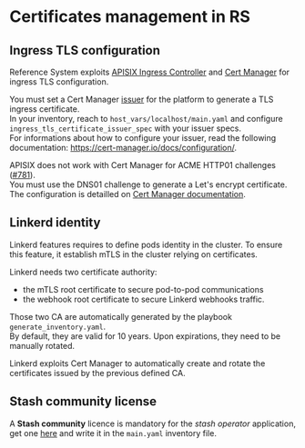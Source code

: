 # Certificates management in RS

## Ingress TLS configuration

Reference System exploits [APISIX Ingress Controller](https://apisix.apache.org/) and [Cert Manager](https://cert-manager.io/) for ingress TLS configuration.

You must set a Cert Manager [issuer](https://cert-manager.io/docs/concepts/issuer/) for the platform to generate a TLS ingress certificate.  
In your inventory, reach to `host_vars/localhost/main.yaml` and configure `ingress_tls_certificate_issuer_spec`
with your issuer specs.  
For informations about how to configure your issuer, read the following documentation: https://cert-manager.io/docs/configuration/.


APISIX does not work with Cert Manager for ACME HTTP01 challenges ([#781](https://github.com/apache/apisix-ingress-controller/issues/781)).  
You must use the DNS01 challenge to generate a Let's encrypt certificate. The configuration is detailled on [Cert Manager documentation](https://cert-manager.io/docs/configuration/acme/dns01).

## Linkerd identity

Linkerd features requires to define pods identity in the cluster. To ensure this feature, it establish
mTLS in the cluster relying on certificates.

Linkerd needs two certificate authority: 

- the mTLS root certificate to secure pod-to-pod communications 
- the webhook root certificate to secure Linkerd webhooks traffic.

Those two CA are automatically generated by the playbook `generate_inventory.yaml`.  
By default, they are valid for 10 years. Upon expirations, they need to be manually rotated.

Linkerd exploits Cert Manager to automatically create and rotate the certificates issued by the previous defined CA.

## Stash community license

A **Stash community** licence is mandatory for the *stash operator* application, get one [here](https://license-issuer.appscode.com/?p=stash-community) and write it in the `main.yaml` inventory file.

